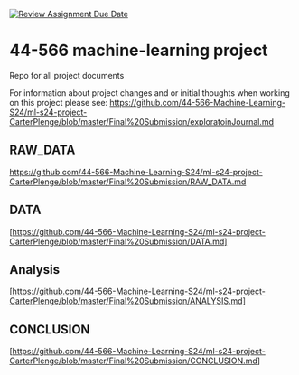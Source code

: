 [![Review Assignment Due Date](https://classroom.github.com/assets/deadline-readme-button-24ddc0f5d75046c5622901739e7c5dd533143b0c8e959d652212380cedb1ea36.svg)](https://classroom.github.com/a/7lKBcjfN)
# 44-566 machine-learning project
Repo for all project documents

For information about project changes and or initial thoughts when working on this project please see: 
https://github.com/44-566-Machine-Learning-S24/ml-s24-project-CarterPlenge/blob/master/Final%20Submission/exploratoinJournal.md

## RAW_DATA
https://github.com/44-566-Machine-Learning-S24/ml-s24-project-CarterPlenge/blob/master/Final%20Submission/RAW_DATA.md

## DATA
[https://github.com/44-566-Machine-Learning-S24/ml-s24-project-CarterPlenge/blob/master/Final%20Submission/DATA.md]

## Analysis
[https://github.com/44-566-Machine-Learning-S24/ml-s24-project-CarterPlenge/blob/master/Final%20Submission/ANALYSIS.md]

## CONCLUSION
[https://github.com/44-566-Machine-Learning-S24/ml-s24-project-CarterPlenge/blob/master/Final%20Submission/CONCLUSION.md]
